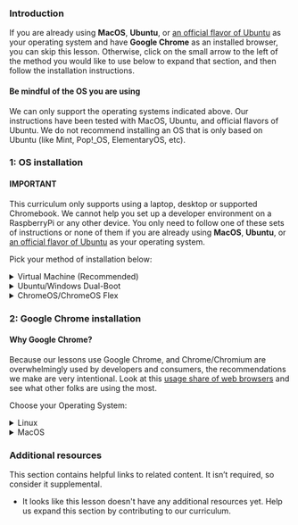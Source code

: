### Introduction

If you are already using **MacOS**, **Ubuntu**, or [an official flavor of Ubuntu](https://wiki.ubuntu.com/UbuntuFlavors) as your operating system and have **Google Chrome** as an installed browser, you can skip this lesson. Otherwise, click on the small arrow to the left of the method you would like to use below to expand that section, and then follow the installation instructions.

<div class="lesson-note lesson-note--warning" markdown="1">
<h4>Be mindful of the OS you are using</h4>
We can only support the operating systems indicated above. Our instructions have been tested with MacOS, Ubuntu, and official flavors of Ubuntu. We do not recommend installing an OS that is only based on Ubuntu (like Mint, Pop!_OS, ElementaryOS, etc).

</div>

### 1: OS installation

#### IMPORTANT

This curriculum only supports using a laptop, desktop or supported Chromebook. We cannot help you set up a developer environment on a RaspberryPi or any other device. You only need to follow one of these sets of instructions or none of them if you are already using **MacOS**, **Ubuntu**, or [an official flavor of Ubuntu](https://wiki.ubuntu.com/UbuntuFlavors) as your operating system.

Pick your method of installation below:

<details markdown="block">
<summary class="dropDown-header">Virtual Machine (Recommended)
</summary>

Installing a Virtual Machine (VM) is the easiest and most reliable way to get started creating an environment for web development. A VM is an entire computer emulation that runs inside your current Operating System (OS), like Windows. The main drawback of a VM is that it can be slow because you’re essentially running two computers at the same time. We’ll do a few things to improve its performance.

### Step 1: Download VirtualBox and Xubuntu

Installing a VM is a simple process. This guide uses Oracle's VirtualBox program to create and run the VM. This program is open-source, free, and simple. What more can you ask for? Now, let's make sure we have everything downloaded and ready for installation.

#### IMPORTANT

Once you have completed these instructions, **you are expected to work entirely in the VM.** Maximize the window, add more virtual monitors if you have them, fire up the Internet Browser in the **Whisker Menu** <img src="https://cdn.statically.io/gh/TheOdinProject/curriculum/96d534641514fe4d62aabe2919fac3c52cb286e7/foundations/installations/installations/imgs/00_whisker_icon.png" alt="The blue-white rodent Whisker Menu Icon" style="display: inline; margin: auto;"> on the top left of the desktop. You should not be using anything outside of the VM while working on The Odin Project. If you feel like you have a good understanding after using the VM for a while, and or want to improve your experience, we recommend dual-booting Ubuntu, which there are instructions for below.

#### Step 1.1: Download VirtualBox

[Click here](https://www.virtualbox.org/wiki/Downloads) and download VirtualBox for Windows hosts.

#### Step 1.2: Download Xubuntu

There are thousands of distributions of Linux out there, but Xubuntu is undoubtedly one of the most popular and user friendly. When installing Linux on a VM, we recommend [downloading Xubuntu 22.04](https://mirror.us.leaseweb.net/ubuntu-cdimage/xubuntu/releases/22.04/release/). There are a few files listed here, download the one ending in `.iso`. Xubuntu uses the same base software as Ubuntu but has a desktop environment that requires fewer computer resources and is therefore ideal for virtual machines. If you find the download speed slow, consider [using a different mirror](https://xubuntu.org/release/22-04/#show-all) as the one linked before is a US one. If you reach the download page and are unsure about what version to choose, it is recommended that you pick the latest Long-Term Support (LTS) version (22.04 at the time of writing). You may be tempted to choose a more recent non-LTS release, but LTS releases have the advantage of guaranteed support for up to 5 years, making them more secure, stable and hence reliable.  

### Step 2: Install VirtualBox and set up Xubuntu

#### Step 2.1: Install VirtualBox

Installing VirtualBox is very straightforward. It doesn’t require much technical knowledge and is the same process as installing any other program on your Windows computer. Double clicking the downloaded VirtualBox file will start the installation process. If you receive an error about needing Microsoft Visual C++ 2019 Redistributable Package, you can find it on [official Microsoft Learn page](https://learn.microsoft.com/en-us/cpp/windows/latest-supported-vc-redist?view=msvc-170#visual-studio-2015-2017-2019-and-2022). You most likely want the version with `X64` Architecture (that means 64-bit) - download and install it then try installing VirtualBox again.

During the installation, you’ll be presented with various options. We suggest dropping the Python Support as you don't need it by clicking on the drive icon with an arrow and choosing **Entire feature will be unavailable**:

   ![The Python option is at the bottom of the list](https://cdn.statically.io/gh/TheOdinProject/curriculum/96d534641514fe4d62aabe2919fac3c52cb286e7/foundations/installations/installations/imgs/01_turn_off_python.png)

This is how your installation window should look like after turning it off:

   ![You want the Python option to have a scarlet "X" on it](https://cdn.statically.io/gh/TheOdinProject/curriculum/96d534641514fe4d62aabe2919fac3c52cb286e7/foundations/installations/installations/imgs/02_c_install.png)

Make sure you install the application on `C:` drive, as it has tendency to error out otherwise. The virtual machine itself can be installed anywhere but we'll get to that soon.
As the software installs, the progress bar might appear to be stuck; just wait for it to finish.

#### Step 2.2: Prepare VirtualBox for Xubuntu

Now that you have VirtualBox installed, launch the program. Once open, you should see the start screen.

   ![The VirtualBox start screen](https://cdn.statically.io/gh/TheOdinProject/curriculum/96d534641514fe4d62aabe2919fac3c52cb286e7/foundations/installations/installations/imgs/03_start_screen.png)

Click on the **New** button to create a virtual operating system. Give it a name of **Xubuntu**, if you want the VM installed somewhere else than default `C:` location, change that accordingly in the **Folder** option. This is the place where your virtual disk will reside, so make sure that you've got at least 30GB for that. In **ISO Image** choose **Other** - you'll see a window open for you to find the `.iso` file on your PC. It most likely is in the `Downloads` folder. Leave **Skip Unattended Installation** as it is.

   ![Half of the options being greyed out is normal. Don't worry about it.](https://cdn.statically.io/gh/TheOdinProject/curriculum/96d534641514fe4d62aabe2919fac3c52cb286e7/foundations/installations/installations/imgs/04_install_start.png)

Continue by pressing **Next** and follow the next steps:

#### Step 2.2.1: Unattended guest OS install setup

You should see a window like this one now:

   ![No need to worry about the Product Key.](https://cdn.statically.io/gh/TheOdinProject/curriculum/96d534641514fe4d62aabe2919fac3c52cb286e7/foundations/installations/installations/imgs/05_unattended_install.png)

You want to tick the **Guest Additions** and **Install in Background** options and also change your **Username** and **Password** fields to your liking. Note that your username must be all lower-case and no more than 32 characters. If you forget to change the default password, it will be `changeme`. Leave the **Guest Additions ISO**, **Hostname** and **Domain Name** as they are. Continue by pressing **Next**.


#### Step 2.2.2: Hardware

   ![You might be tempted to give your VM more than 2 processors. Don't.](https://cdn.statically.io/gh/TheOdinProject/curriculum/96d534641514fe4d62aabe2919fac3c52cb286e7/foundations/installations/installations/imgs/06_hardware.png)

In the **Hardware** section of the installation you want to set your **Base Memory** to at least 2048 MB or more if possible - the upper limit is half of your total RAM but 4096 MB with the settings we recommend should give you a smooth experience.

For example, if you have 8 GB (8192 MB respectively) of RAM, you could allocate up to 4096 MB (1024 MB to 1 GB) to your VM’s operating system. If you do not know how much RAM is available to you, [please run this Google query](https://www.google.com/search?q=how+to+find+out+how+much+ram+you+have) to learn how to find this out. If the VM runs a bit slow, try allocating more memory!

<div class="lesson-note lesson-note--tip" markdown="1">

Difficulty converting your Gigabytes (GB) into Megabytes (MB)? 1 GB of RAM is equal to 1024 MB. Therefore, you can say that <b>8 GB = 8 x 1024 = 8192 MB.</b>

</div>

As for **Processors** you want this to be at 2 and no more. Leave **Enable EFI (special OSes only)** as it is - that is **unchecked** - and click **Next** to continue.

#### Step 2.2.3: Virtual hard disk

   ![Don't Pre-allocate Full Size.](https://cdn.statically.io/gh/TheOdinProject/curriculum/96d534641514fe4d62aabe2919fac3c52cb286e7/foundations/installations/installations/imgs/07_virtual_hard_disk.png)

Now, you want to leave all the settings as they are besides the **Disk Size**, we recommend giving the VM **at least 30GB** of space. Reminder that this disk will be created in the folder that you've specified on the very first step of the VM creation process but nonetheless, the disk can be moved and resized in the future if needed.


#### Step 2.2.4: Begin the unattended installation

Click **Next** to be taken to a **Summary** page, on which you can simply click **Finish** to begin the process of unattended installation. The neat thing about it? It installs the OS and GuestAdditions on its own, without your input! Just let it do its own thing, you will know it is finished when you will see a login screen like this one in the **Preview** section:

   ![The Preview section is in the top right of VirtualBox window.](https://cdn.statically.io/gh/TheOdinProject/curriculum/96d534641514fe4d62aabe2919fac3c52cb286e7/foundations/installations/installations/imgs/08_preview_login.png)

Just click the green arrow called **Show** and you'll be presented with a VM window and the login screen. Log in with the password you've set up during the installation process and we'll have one bit of configuration left to do.

It is possible that you'll receive an error like this one after clicking **Finish**:

   ![The error shows up on the right side of the VirtualBox window and can be a little differently worded.](https://cdn.statically.io/gh/TheOdinProject/curriculum/96d534641514fe4d62aabe2919fac3c52cb286e7/foundations/installations/installations/imgs/09_virtualization_error.png)

It means you have to [enable virtualization in your computer’s BIOS/UEFI settings](https://access.redhat.com/documentation/en-us/red_hat_enterprise_linux/7/html/virtualization_deployment_and_administration_guide/sect-troubleshooting-enabling_intel_vt_x_and_amd_v_virtualization_hardware_extensions_in_bios). [Alternative set of instructions](https://2nwiki.2n.cz/pages/viewpage.action?pageId=75202968). If you have an AMD CPU, you're probably looking for something called `SVM` to enable, for Intel CPUs, `Intel Virtualization Technology`. The error should tell you what it is looking for. After you deal with it, just **Start** the machine and let things happen, you'll know that the process has finished when you see a login screen:

   ![You can already make your VM full screen or just maximize the window.](https://cdn.statically.io/gh/TheOdinProject/curriculum/96d534641514fe4d62aabe2919fac3c52cb286e7/foundations/installations/installations/imgs/10_login_screen.png)


### Step 3: Setting correct sudo permissions

Due to how the unattended installation is configured by VirtualBox, your account doesn't have proper `sudo` permissions. Think of them as the equivalent to `Run as administrator` on your Windows machine - you can imagine why it would be important to have them in order.

#### Step 3.1: Navigate to users and group

First, if you haven't already, login with the username and password created earlier, then click on the <img src="https://cdn.statically.io/gh/TheOdinProject/curriculum/96d534641514fe4d62aabe2919fac3c52cb286e7/foundations/installations/installations/imgs/00_whisker_icon.png" alt="The blue-white rodent Whisker Menu Icon" style="display: inline; margin: auto;"> in top left of your window, afterwards type in `Users` and you should see `Users and Groups` show up. Click on it.

   ![It should be the top option you see. It is possible that due to localization it'll be called differently - try using the term in your language then.](https://cdn.statically.io/gh/TheOdinProject/curriculum/96d534641514fe4d62aabe2919fac3c52cb286e7/foundations/installations/installations/imgs/11_users_and_groups.png)

#### Step 3.2: Manage groups

In the window that just came up you want to click on **Manage Groups**, click somewhere on the list and type `sudo` on your keyboard. That should bring you to the `sudo` entry like in the picture:

   ![You will find the search functionality like this in many corners of Xubuntu.](https://cdn.statically.io/gh/TheOdinProject/curriculum/96d534641514fe4d62aabe2919fac3c52cb286e7/foundations/installations/installations/imgs/12_sudo_group.png)

#### Step 3.2: Add yourself to sudo

With `sudo` selected, click **Properties** and in the window that shows up tick your user's name like this:

   ![No need to touch anything else.](https://cdn.statically.io/gh/TheOdinProject/curriculum/96d534641514fe4d62aabe2919fac3c52cb286e7/foundations/installations/installations/imgs/13_sudo_properties.png)

And then click **OK**. You will be greeted with a password prompt - it's the same one you logged in with.

#### Step 3.3: Reboot your VM

Now that this is all done, you can close those windows and reboot your VM. You can open a `Terminal` window by doing <kbd>Ctrl</kbd> + <kbd>Alt</kbd> + <kbd>T</kbd> and type in `reboot` and then press <kbd>Enter</kbd> to execute the command. Alternatively, you can click on the <img src="https://cdn.statically.io/gh/TheOdinProject/curriculum/96d534641514fe4d62aabe2919fac3c52cb286e7/foundations/installations/installations/imgs/00_whisker_icon.png" alt="The blue-white rodent Whisker Menu Icon" style="display: inline; margin: auto;"> , then click on the power icon in bottom right and pick **Restart**.

   ![You might want to take note of other options that you see in this menu.](https://cdn.statically.io/gh/TheOdinProject/curriculum/96d534641514fe4d62aabe2919fac3c52cb286e7/foundations/installations/installations/imgs/14_logout.png)

   ![Not the most exciting of menus, but take note of the Shut Down option.](https://cdn.statically.io/gh/TheOdinProject/curriculum/96d534641514fe4d62aabe2919fac3c52cb286e7/foundations/installations/installations/imgs/15_restart.png)

#### Step 3.4: Test your newly gained sudo privileges

Now that you have access to `sudo`, we can use this to update our Xubuntu through the `Terminal`. Open the `Terminal` and use these commands, one after another:

```bash
sudo apt update
sudo apt upgrade
```

You will be asked for your password after using the first one - type it in and use <kbd>Enter</kbd> to provide your terminal with the password. There is no visual feedback about what you're typing in but you are indeed doing so.

After `sudo apt upgrade` runs for a while you will be asked whether you want to install things - do so to update your machine. If you have any issues, do not hesitate to come over to our [Discord server](https://discord.gg/V75WSQG) and ask for help in the `#virtualbox-help` channel.

### Step 4: Understand your new VM

Here are some tips to help you get started in a virtual environment:

- Enable the toolbar in your VM settings - there are useful options there that you might want to play around with, especially the ones concerning full screen or multiple displays. To do so, click on **Settings** and then navigate to **User Interface** and finally tick **Show at Top of Screen**.
    ![It's a good idea to look around the settings overall to get a feel of what's possible.](https://cdn.statically.io/gh/TheOdinProject/curriculum/96d534641514fe4d62aabe2919fac3c52cb286e7/foundations/installations/installations/imgs/16_toolbar.png)
- All your work should happen in the VM. You will install everything you need for coding, including your text editor, language environments and various tools inside the VM. The Xubuntu installation inside of your VM also comes with a web browser pre-installed but we'll be installing Chrome shortly.
- To install software on your VM, you will follow the Linux (Ubuntu) installation instructions from inside the Xubuntu VM.
- You might need to take screenshots when asking for help on our Discord, here's how depending on where you use it:
  - **Inside the VM:** you can use <kbd>Shift</kbd> + <kbd>PrtSrc</kbd> to take screenshots of portion of your screen. Alternatively, you can click the **Whisker Menu** and type in **Screenshot**, in which you can choose to take a screenshot of your entire screen, the current window you are on or to select a certain area to capture.
  - **On your host (Windows):** you can use a shortcut of the Host Key (<kbd>Right Ctrl</kbd> + <kbd>E</kbd>) or click **View -> Take Screenshot** for a full screenshot. A different way would be unfocusing your VM window by clicking outside of it and then using the regular Windows shortcut of <kbd>Windows key</kbd> + <kbd>Shift</kbd> + <kbd>S</kbd> to take screenshots of portion of your screen.
- **Remember:** all of the development that you'll do related to TOP should be done in the VM.
- We recommend going full screen (**View -> Full-screen Mode**) and forgetting about your host OS (Windows). For best performance, close all programs inside of your host OS when running your VM.
- If you added additional monitors in the **Display** tab of your VM settings, with the VM running, clicking **View -> Virtual Screen 2 -> Enable**. You can run fullscreen with multiple monitors, but it may ask for more **Video Memory**, which you should have increased when adding more monitors. **Make sure you enable your Virtual Screens in windowed mode before going fullscreen, otherwise they won't work.** Upon exiting fullscreen, your secondary display may close. You can reopen it with these instructions.


#### Frequent issues/questions:

- If upon trying to start the VM you only get a black screen, close and `power off` the VM, click **Settings -> Display** and make sure **Enable 3D Acceleration** is UNCHECKED, and Video memory is set to **AT LEAST 128MB**.
- Running out of space? Look at [these instructions on our Discord](https://discord.com/channels/505093832157691914/690588860085960734/1015965403572351047).
- Are you using a touchscreen? [Here's a video](https://www.youtube.com/watch?v=hW-iyHHoDy4) on how to enable touchscreen controls for VirtualBox.
- **VM performance tips**:
  - When running the VM, minimize your Windows activity. You probably want to be plugged into power as well if you're using a laptop.
  - Make sure your processors are set to only 2 and the Memory you've given your VM is at most half of your total RAM but at least 2GB. If you can't spare the 2GB, dual boot.
  - If videos lag in the VM, make sure to max out Video Memory to whatever you can or alternatively play them on your Windows if your machine can handle it. Disable 3D Acceleration if you have it enabled.
  - Do look out for the <img src="https://cdn.statically.io/gh/TheOdinProject/curriculum/96d534641514fe4d62aabe2919fac3c52cb286e7/foundations/installations/installations/imgs/17_turtle.png" alt="Icon with a green turtle and a V" style="display: inline; margin: auto;"> icon in bottom right of your VM window, if you have it, here's a [VirtualBox forum thread on how to get rid of it](https://forums.virtualbox.org/viewtopic.php?f=25&t=99390). You want to have the <img src="https://cdn.statically.io/gh/TheOdinProject/curriculum/96d534641514fe4d62aabe2919fac3c52cb286e7/foundations/installations/installations/imgs/18_vboxV.png" alt="Icon of a chip with a V" style="display: inline; margin: auto;"> icon instead. If you don't see a <img src="https://cdn.statically.io/gh/TheOdinProject/curriculum/96d534641514fe4d62aabe2919fac3c52cb286e7/foundations/installations/installations/imgs/17_turtle.png" alt="Icon with a green turtle and a V" style="display: inline; margin: auto;"> or a <img src="https://cdn.statically.io/gh/TheOdinProject/curriculum/96d534641514fe4d62aabe2919fac3c52cb286e7/foundations/installations/installations/imgs/18_vboxV.png" alt="Icon of a chip with a V" style="display: inline; margin: auto;"> in bottom right, you have to exit full screen mode to see them.
  - If your performance is still lacking, go for a dual boot as this will make sure you're using all of your specs for one OS only, thus improving your experience significantly.
- If your scroll wheel behaves oddly in Google Chrome and you have gone through VM performance tips to make sure your VM is working as intended, look into `imwheel`: [see these AskUbuntu instructions for more information](https://askubuntu.com/a/621140). If you have VSCode installed, use that instead of `gedit`, otherwise install it with `sudo apt install gedit` - if you install it with `snap`, it won't let you save the file. To make sure `imwheel` works every startup, you need to click the whisker <img src="https://cdn.statically.io/gh/TheOdinProject/curriculum/96d534641514fe4d62aabe2919fac3c52cb286e7/foundations/installations/installations/imgs/00_whisker_icon.png" alt="The blue-white rodent Whisker Menu Icon" style="display: inline; margin: auto;"> , type `Session` and click on `Session and Startup` that shows up, go to `Application Autostart`, click `Add` and put it `imwheel` for `Name` and `imwheel -b "4 5` for `Command`. Click `OK` and you should be all set.

### Step 5: Safely shutting down your VM

You don't pull the plug on your everyday use computer, right? Why would you do the same to your virtual computer? When you click the X button and just close out your VM, you might as well say goodbye to your files. In this section, you'll understand three ways you can shut off your VM.

#### Option 1 - Shutting down from inside the VM with UI

Clicking on the **Whisker Menu** <img src="https://cdn.statically.io/gh/TheOdinProject/curriculum/96d534641514fe4d62aabe2919fac3c52cb286e7/foundations/installations/installations/imgs/00_whisker_icon.png" alt="The blue-white rodent Whisker Menu Icon" style="display: inline; margin: auto;"> and clicking the power icon will give you several options on how to modify your session, including **Shutting Down**. Yep, that's the same place you might've used to **Restart** before!

#### Option 2 - Shutting down from inside the VM with the terminal

Simply enough, typing `poweroff` will do in this case. Your system will immediately shutdown.

#### Option 3 - Shutting down from outside the VM

The last way to accomplish this goal of safely shutting down is by using the VM interface. Clicking on the File tab and hitting the close button (which also has a Power Icon) will bring up a popup titled **Close Virtual Machine**. This popup asks if you want to **Save the machine state**, **Send the shutdown signal**, or **Power off the machine**.

![VM File Menu](https://cdn.statically.io/gh/TheOdinProject/curriculum/96d534641514fe4d62aabe2919fac3c52cb286e7/foundations/installations/installations/imgs/19_vbox_close.png)

![Close Virtual Machine Menu](https://cdn.statically.io/gh/TheOdinProject/curriculum/96d534641514fe4d62aabe2919fac3c52cb286e7/foundations/installations/installations/imgs/20_send_shutdown.png)

To be safe, click the **Send the shutdown signal** radio and hit OK. This will safely power down your VM and your files will not get corrupted.

</details>

<details markdown="block">
<summary class="dropDown-header">Ubuntu/Windows Dual-Boot
</summary>

### Read this entire section before starting

Dual-booting provides two operating systems on your computer that you can switch between with a simple reboot. One OS will not modify the other unless you explicitly tell it to do so. Before you continue, be sure to back up any important data and to have a way to ask for help. If you get lost, scared, or stuck, we're here to help in the [Odin Tech Support chat room](https://discordapp.com/channels/505093832157691914/514204667245363200). Come say "Hi"!

### Step 1: Download Ubuntu

First, you need to download the version of Ubuntu you want to install on your computer. Ubuntu comes in different versions ("flavors"), but we suggest the standard desktop [Ubuntu](https://releases.ubuntu.com/22.04/). If you're using an older computer, we recommend [Xubuntu](https://xubuntu.org/release/22-04/). Be sure to download the 64-bit version of [Ubuntu](https://releases.ubuntu.com/22.04/) or [Xubuntu](https://xubuntu.org/release/22-04/). If you reach the download page and are unsure about what version to choose, it is recommended that you pick the latest Long-Term Support (LTS) version (22.04 at the time of writing). You may be tempted to choose a more recent non-LTS release, but LTS releases have the advantage of guaranteed support for up to 5 years, making them more secure, stable and hence reliable.  

### Step 2: Create a bootable flash drive

Next, follow [this guide](https://itsfoss.com/create-live-usb-of-ubuntu-in-windows/) to create a bootable flash drive so that you can install Ubuntu on your hard drive. If you don't have a flash drive, you can also use a CD or DVD.

Note: You can use this method to try out [different flavors of Ubuntu](https://www.ubuntu.com/download/flavours) if you'd like. These images allow you to try out different flavors without committing to an installation. Be aware that running the OS from a flash drive will cause the OS to be slow and can decrease the life of your flash drive.

### Step 3: Install Ubuntu

#### Step 3.1: Boot from the flash drive

First, you need to boot Ubuntu from your flash drive. The exact steps may vary, but in general, you will need to do the following:

- Insert the flash drive into the computer.
- Reboot the computer.
- Select the flash drive as the bootable device instead of the hard drive.

For example, on a Dell computer, you would need to plug in the flash drive, reboot the computer, and press the F12 key while the computer is first booting up to bring up the boot menu. From there, you can select to boot from the flash drive. Your computer may not be exactly the same, but Google can help you figure it out.

#### Step 3.2: Install Ubuntu

If you would like to test out the version of Ubuntu on the flash drive, click 'Try me'. When you have found a flavor of Ubuntu you like, click 'Install' and continue to the next step.

Installing Ubuntu is where the real changes start happening on your computer. The default settings are mostly perfect, but be sure to **"Install Ubuntu alongside Windows"** and change the allocated disk space allowed for Ubuntu to 30 GB (or more if you can).

For step-by-step instructions, please follow this [installation guide](https://medium.com/linuxforeveryone/how-to-install-ubuntu-20-04-and-dual-boot-alongside-windows-10-323a85271a73) from the Dave’s RoboShack.

### Intel RST (Rapid Storage Technology)

If you encounter an error requesting you to disable **Intel RST** while attempting to install Ubuntu, follow [these instructions from Stack Exchange](https://askubuntu.com/questions/1233623/workaround-to-install-ubuntu-20-04-with-intel-rst-systems/1233644#1233644), specifically **Choice #2**. The process forces Windows to boot into safemode after you switch your motherboard storage driver to work with Ubuntu. Once it boots into Windows, the forced-on safemode is disabled and you are free to attempt an installation of Ubuntu once again.

</details>

<details markdown="block">
<summary class="dropDown-header">ChromeOS/ChromeOS Flex
</summary>

With the recent addition of being able to run a Linux terminal, the ChromeOS platform has been opened up to the ability to install native Linux applications. If you wish to use your Chromebook to complete The Odin Project, you will need to ensure you meet a couple requirements:

1. You have a supported Chromebook:
   - [Official Chromebooks](https://www.chromium.org/chromium-os/chrome-os-systems-supporting-linux)
   - [ChromeOS Flex Chromebooks](https://support.google.com/chromeosflex/answer/11513094)
2. You can install Linux by following [these instructions](https://support.google.com/chromebook/answer/9145439?hl=en)

Once you have successfully met both of these requirements, you should be able to follow along with the Linux instructions throughout the entire curriculum.

</details>

### 2: Google Chrome installation

#### Why Google Chrome?

Because our lessons use Google Chrome, and Chrome/Chromium are overwhelmingly used by developers and consumers, the recommendations we make are very intentional.
Look at this [usage share of web browsers](https://en.wikipedia.org/wiki/Usage_share_of_web_browsers#Summary_tables) and see what other folks are using the most.

Choose your Operating System:

<details markdown="block">
<summary class="dropDown-header">Linux</summary>

#### Step 1: Download Google Chrome

- Open your **Terminal**
- Run the following command to download latest **Google Chrome** `.deb` package

```bash
wget https://dl.google.com/linux/direct/google-chrome-stable_current_amd64.deb
```

#### Step 2: Install Google Chrome

- Enter the following command in your terminal to install **Google Chrome** `.deb` package

       ```bash
       sudo apt install ./google-chrome-stable_current_amd64.deb
       ```

- Enter your password, if needed

<div class="lesson-note lesson-note--tip" markdown="1">

You might see a notice starting with `N: Download is performed unsandboxed (...)`. You don't need to worry about it. [Read this reddit post for more information.](https://www.reddit.com/r/linux4noobs/comments/ux6cwx/comment/i9x2twx/))_

</div>

#### Step 3: Delete the installer file

```bash
rm google-chrome-stable_current_amd64.deb
```

#### Step 4: Using Google Chrome

You can start chrome in two ways,

- Click **Google Chrome** from the Applications menu
- **Or**, use the `google-chrome` command from the terminal

```bash
google-chrome
```

<div class="lesson-note lesson-note--tip" markdown="1">

Chrome is going to use this terminal to output various messages and won't let you run other commands. Don't worry about those messages. If you want to use the same terminal that you run Chrome in for other commands, use `google-chrome &` instead.)_

</div>

</details>

<details markdown="block">
<summary class="dropDown-header">MacOS</summary>

#### Step 1: Download Google Chrome

- Visit [Google Chrome download page](https://www.google.com/chrome/)
- Click **Download Chrome for Mac**

#### Step 2: Install Google Chrome

- Open the **Downloads** folder
- Double click the file **googlechrome.dmg**
- Drag the Google Chrome icon to the **Applications** folder icon

#### Step 3: Delete the installer file

- Open **Finder**
- Click the **arrow** next to Google Chrome in the sidebar
- Go to the **Downloads** folder
- Drag **googlechrome.dmg** to the trash

#### Step 4: Using Google Chrome

- Go to your **Applications** folder
- Double click **Google Chrome**

</details>

### Additional resources

This section contains helpful links to related content. It isn’t required, so consider it supplemental.

- It looks like this lesson doesn't have any additional resources yet. Help us expand this section by contributing to our curriculum.
